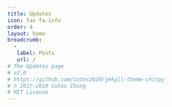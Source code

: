 ```yaml
---
title: Updates
icon: fas fa-info
order: 4
layout: home
breadcrumb:
  -
   label: Posts
   url: /
# The Updates page
# v2.0
# https://github.com/cotes2020/jekyll-theme-chirpy
# © 2017-2019 Cotes Chung
# MIT License
---
```

